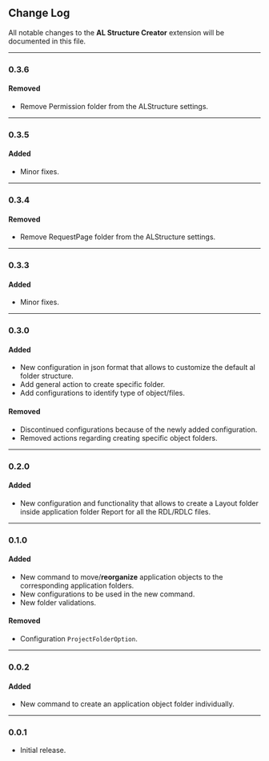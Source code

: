 ## Change Log

All notable changes to the **AL Structure Creator** extension will be documented in this file.

----
### 0.3.6
#### Removed
- Remove Permission folder from the ALStructure settings.

----
### 0.3.5
#### Added
- Minor fixes.

----
### 0.3.4
#### Removed
- Remove RequestPage folder from the ALStructure settings.

----
### 0.3.3
#### Added
- Minor fixes.

----
### 0.3.0
#### Added
- New configuration in json format that allows to customize the default al folder structure.
- Add general action to create specific folder.
- Add configurations to identify type of object/files.

#### Removed
- Discontinued configurations because of the newly added configuration.
- Removed actions regarding creating specific object folders.

----
### 0.2.0
#### Added
- New configuration and functionality that allows to create a Layout folder inside application folder Report for all the RDL/RDLC files.

----
### 0.1.0
#### Added
- New command to move/**reorganize** application objects to the corresponding application folders.
- New configurations to be used in the new command.
- New folder validations.

#### Removed
- Configuration `ProjectFolderOption`.

----
### 0.0.2
#### Added
- New command to create an application object folder individually.

----
### 0.0.1
- Initial release.